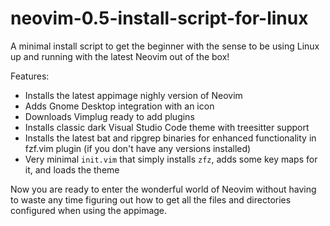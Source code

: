 # neovim-0.5-install-script-for-linux

A minimal install script to get the beginner with the sense to be using Linux up and running with the latest Neovim out of the box!

Features:

- Installs the latest appimage nighly version of Neovim
- Adds Gnome Desktop integration with an icon
- Downloads Vimplug ready to add plugins
- Installs classic dark Visual Studio Code theme with treesitter support
- Installs the latest bat and ripgrep binaries for enhanced functionality in fzf.vim plugin (if you don't have any versions installed)
- Very minimal `init.vim` that simply installs `zfz`, adds some key maps for it, and loads the theme

Now you are ready to enter the wonderful world of Neovim without having to waste any time figuring out how to get all the files and directories configured when using the appimage.


